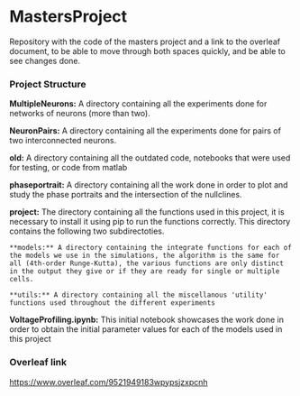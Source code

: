 # MastersProject
Repository with the code of the masters project and a link to the overleaf document, to be able to move through both spaces quickly, and be able to see changes done.

### Project Structure


**MultipleNeurons:** A directory containing all the experiments done for networks of neurons (more than two).

**NeuronPairs:** A directory containing all the experiments done for pairs of two interconnected neurons.

**old:** A directory containing all the outdated code, notebooks that were used for testing, or code from matlab

**phaseportrait:** A directory containing all the work done in order to plot and study the phase portraits and the intersection of the nullclines.

**project:** The directory containing all the functions used in this project, it is necessary to install it using pip to run the functions correctly. This directory contains the following two subdirectoties.

    **models:** A directory containing the integrate functions for each of the models we use in the simulations, the algorithm is the same for all (4th-order Runge-Kutta), the various functions are only distinct in the output they give or if they are ready for single or multiple cells.

    **utils:** A directory containing all the miscellanous 'utility' functions used throughout the different experiments

**VoltageProfiling.ipynb:** This initial notebook showcases the work done in order to obtain the initial parameter values for each of the models used in this project

### Overleaf link

https://www.overleaf.com/9521949183wpypsjzxpcnh


